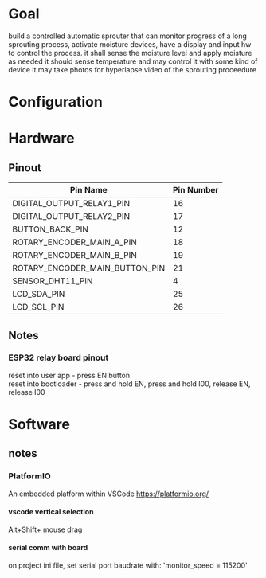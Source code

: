 # Goal
build a controlled automatic sprouter that can monitor progress of a long sprouting process, activate moisture devices, have a display and input hw to control the process.
it shall sense the moisture level and apply moisture as needed
it should sense temperature and may control it with some kind of device
it may take photos for hyperlapse video of the sprouting proceedure


# Configuration



# Hardware
## Pinout
| Pin Name | Pin Number |
| -------- | ---------- |
| DIGITAL_OUTPUT_RELAY1_PIN | 16 |
| DIGITAL_OUTPUT_RELAY2_PIN | 17 |
| BUTTON_BACK_PIN | 12 |
| ROTARY_ENCODER_MAIN_A_PIN | 18 |
| ROTARY_ENCODER_MAIN_B_PIN | 19 |
| ROTARY_ENCODER_MAIN_BUTTON_PIN | 21 |
| SENSOR_DHT11_PIN | 4 |
| LCD_SDA_PIN | 25 |
| LCD_SCL_PIN | 26 |

## Notes
### ESP32 relay board pinout
reset into user app - press EN button\
reset into bootloader - press and hold EN, press and hold I00, release EN, release I00


# Software 

## notes 

### PlatformIO
An embedded platform within VSCode
https://platformio.org/

#### vscode vertical selection
Alt+Shift+ mouse drag

#### serial comm with board 
on project ini file, set serial port baudrate with:
'monitor_speed = 115200'
